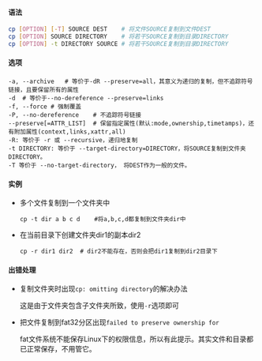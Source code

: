 #### 语法

```bash
cp [OPTION] [-T] SOURCE DEST	# 将文件SOURCE复制到文件DEST
cp [OPTION] SOURCE DIRECTORY	# 将若干SOURCE复制到目录DIRECTORY
cp [OPTION] -t DIRECTORY SOURCE	# 将若干SOURCE复制到目录DIRECTORY
```

#### 选项

```
-a, --archive	# 等价于-dR --preserve=all，其意义为递归的复制，但不追踪符号链接，且要保留所有的属性
-d	# 等价于--no-dereference --preserve=links
-f, --force	# 强制覆盖
-P, --no-dereference	# 不追踪符号链接
--preserve[=ATTR_LIST]	# 保留指定属性(默认:mode,ownership,timetamps)，还有附加属性(context,links,xattr,all)
-R: 等价于 -r 或 --recursive，递归地复制
-t DIRECTORY: 等价于 --target-directory=DIRECTORY，将SOURCE复制到文件夹DIRECTORY。
-T 等价于 --no-target-directory， 将DEST作为一般的文件。
```



#### 实例

- 多个文件复制到一个文件夹中

  `cp -t dir a b c d	#将a,b,c,d都复制到文件夹dir中`

- 在当前目录下创建文件夹dir1的副本dir2

  `cp -r dir1 dir2	# dir2不能存在，否则会把dir1复制到dir2目录下`


#### 出错处理

- 复制文件夹时出现`cp: omitting directory`的解决办法

  这是由于文件夹包含子文件夹所致，使用`-r`选项即可

- 把文件复制到fat32分区出现`failed to preserve ownership for`

  fat文件系统不能保存Linux下的权限信息，所以有此提示。其实文件和目录都已正常保存，不用管它。

